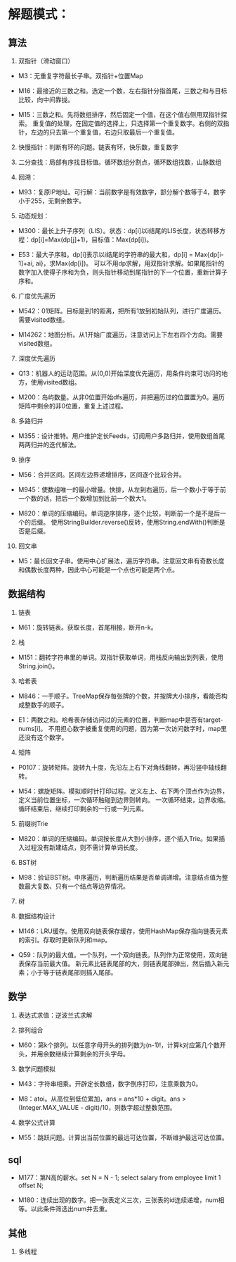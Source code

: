 # 解题模式：

## 算法

1. 双指针（滑动窗口）

- M3：无重复字符最长子串。双指针+位置Map

- M16：最接近的三数之和。选定一个数，左右指针分指首尾，三数之和与目标比较，向中间靠拢。

- M15：三数之和。先将数组排序，然后固定一个值，在这个值右侧用双指针探索。
重复值的处理，在固定值的选择上，只选择第一个重复数字。右侧的双指针，左边的只去第一个重复值，右边只取最后一个重复值。

2. 快慢指针：判断有环的问题。链表有环，快乐数，重复数字

3. 二分查找：局部有序找目标值。循环数组分割点，循环数组找数，山脉数组

4. 回溯：

- M93：复原IP地址。可行解：当前数字是有效数字，部分解个数等于4，数字小于255，无剩余数字。

5. 动态规划：

- M300：最长上升子序列（LIS）。状态：dp[i]以i结尾的LIS长度，状态转移方程：dp[i]=Max(dp[j]+1)，目标值：Max(dp[i])。

- E53：最大子序和。dp[i]表示以i结尾的字符串的最大和，dp[i] = Max{dp[i-1]+ai, ai}，求Max(dp[i])。
可以不用dp求解，用双指针求解。如果尾指针的数字加入使得子序和为负，则头指针移动到尾指针的下一个位置，重新计算子序和。

6. 广度优先遍历

- M542：01矩阵。目标是到1的距离，把所有1放到初始队列，进行广度遍历。需要visited数组。

- M14262：地图分析。从1开始广度遍历，注意访问上下左右四个方向。需要visited数组。

7. 深度优先遍历

- Q13：机器人的运动范围。从(0,0)开始深度优先遍历，用条件约束可访问的地方，使用visited数组。

- M200：岛屿数量。从非0位置开始dfs遍历，并把遍历过的位置置为0。遍历矩阵中剩余的非0位置，重复上述过程。

8. 多路归并

- M355：设计推特。用户维护定长Feeds，订阅用户多路归并，使用数组首尾两两归并的迭代解法。

9. 排序

- M56：合并区间。区间左边界递增排序，区间逐个比较合并。

- M945：使数组唯一的最小增量。快排，从左到右遍历，后一个数小于等于前一个数的话，把后一个数增加到比前一个数大1。

- M820：单词的压缩编码。单词逆序排序，逐个比较，判断前一个是不是后一个的后缀。
使用StringBuilder.reverse()反转，使用String.endWith()判断是否是后缀。

10. 回文串

- M5：最长回文子串。使用中心扩展法，遍历字符串。注意回文串有奇数长度和偶数长度两种，因此中心可能是一个点也可能是两个点。

## 数据结构

1. 链表

- M61：旋转链表。获取长度，首尾相接，断开n-k。

2. 栈

- M151：翻转字符串里的单词。双指针获取单词，用栈反向输出到列表，使用String.join()。

3. 哈希表

- M846：一手顺子。TreeMap保存每张牌的个数，并按牌大小排序，看能否构成整数手的顺子。

- E1：两数之和。哈希表存储访问过的元素的位置，判断map中是否有target-nums[i]。
不用担心数字被重复使用的问题，因为第一次访问数字时，map里还没有这个数字。

4. 矩阵

- P0107：旋转矩阵。旋转九十度，先沿左上右下对角线翻转，再沿竖中轴线翻转。

- M54：螺旋矩阵。模拟顺时针打印过程。定义左上、右下两个顶点作为边界，定义当前位置坐标，一次循环触碰到边界则转向。
一次循环结束，边界收缩。循环结束后，继续打印剩余的一行或一列元素。

5. 前缀树Trie

- M820：单词的压缩编码。单词按长度从大到小排序，逐个插入Trie。如果插入过程没有新建结点，则不需计算单词长度。

6. BST树

- M98：验证BST树。中序遍历，判断遍历结果是否单调递增。注意结点值为整数最大复数、只有一个结点等边界情况。

7. 树

8. 数据结构设计

- M146：LRU缓存。使用双向链表保存缓存，使用HashMap保存指向链表元素的索引。存取时更新队列和map。

- Q59：队列的最大值。一个队列，一个双向链表。队列作为正常使用，双向链表保存当前最大值。
新元素比链表尾部的大，则链表尾部弹出，然后插入新元素；小于等于链表尾部则插入尾部。

## 数学

1. 表达式求值：逆波兰式求解

2. 排列组合

- M60：第k个排列。以任意字母开头的排列数为(n-1)!，计算k对应第几个数开头，并用余数继续计算剩余的开头字母。

3. 数学问题模拟

- M43：字符串相乘。开辟定长数组，数字倒序打印，注意乘数为0。

- M8：atoi。从高位到低位累加，ans = ans*10 + digit。ans > (Integer.MAX_VALUE - digit)/10，则数字超过整数范围。

4. 数学公式计算

- M55：跳跃问题。计算出当前位置的最远可达位置，不断维护最远可达位置。

## sql

- M177：第N高的薪水。set N = N - 1; select salary from employee limit 1 offset N;

- M180：连续出现的数字。把一张表定义三次，三张表的id连续递增，num相等。以此条件筛选出num并去重。

## 其他

1. 多线程

